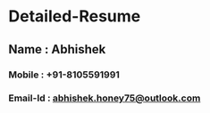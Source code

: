 # Detailed-Resume
## Name :   Abhishek
### Mobile  :   +91-8105591991
### Email-Id    :   abhishek.honey75@outlook.com

